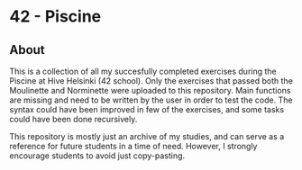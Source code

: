 # 42 - Piscine

## About
This is a collection of all my succesfully completed exercises during the Piscine at Hive Helsinki (42 school). Only the exercises that passed both the Moulinette and Norminette were uploaded to this repository.
Main functions are missing and need to be written by the user in order to test the code. The syntax could have been improved in few of the exercises, and some tasks could have been done recursively.

This repository is mostly just an archive of my studies, and can serve as a reference for future students in a time of need. However, I strongly encourage students to avoid just copy-pasting.
